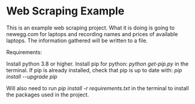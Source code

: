 # Web Scraping Example

This is an example web scraping project. What it is doing is going to newegg.com for laptops and recording names and prices of available laptops.
The information gathered will be written to a file.


Requirements:

Install python 3.8 or higher.
Install pip for python: _python get-pip.py_ in the terminal.
If pip is already installed, check that pip is up to date with:  _pip install --upgrade pip_

Will also need to run 
_pip install -r requirements.txt_ in the terminal to install the packages used in the project. 
